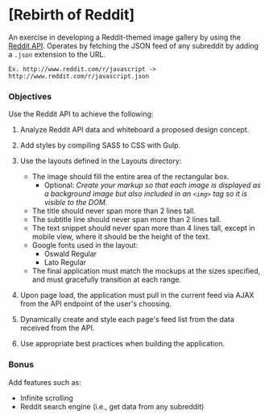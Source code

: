 # [Rebirth of Reddit]
An exercise in developing a Reddit-themed image gallery by using the [Reddit API](https://www.reddit.com/dev/api/). Operates by fetching the JSON feed of any subreddit by adding a `.json` extension to the URL.

`Ex. http://www.reddit.com/r/javascript -> http://www.reddit.com/r/javascript.json`

### Objectives

Use the Reddit API to achieve the following:

1. Analyze Reddit API data and whiteboard a proposed design concept.

2. Add styles by compiling SASS to CSS with Gulp.

3. Use the layouts defined in the Layouts directory:
    - The image should fill the entire area of the rectangular box.
      - Optional: *Create your markup so that each image is displayed as  a background image but also included in an `<img>` tag so it is visible to the DOM.*
    - The title should never span more than 2 lines tall.
    - The subtitle line should never span more than 2 lines tall.
    - The text snippet should never span more than 4 lines tall, except in mobile view, where it should be the height of the text.
    - Google fonts used in the layout:
      - Oswald Regular
      - Lato Regular
    - The final application must match the mockups at the sizes specified, and must gracefully transition at each range.

4. Upon page load, the application must pull in the current feed via AJAX from the API endpoint of the user's choosing.

5. Dynamically create and style each page's feed list from the data received from the API.

6. Use appropriate best practices when building the application.

### Bonus

Add features such as:
  - Infinite scrolling
  - Reddit search engine (i.e., get data from any subreddit)

